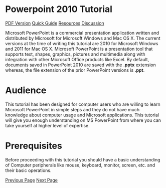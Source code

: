 # Powerpoint 2010 Tutorial
[PDF Version](../powerpoint/powerpoint_pdf_version.md)
[Quick Guide](../powerpoint/powerpoint_quick_guide.md)
[Resources](../powerpoint/powerpoint_useful_resources.md)
[Discussion](../powerpoint/powerpoint_discussion.md)

Microsoft PowerPoint is a commercial presentation application written and distributed by Microsoft for Microsoft Windows and Mac OS X. The current versions at the time of writing this tutorial are 2010 for Microsoft Windows and 2011 for Mac OS X. Microsoft PowerPoint is a presentation tool that supports text, shapes, graphics, pictures and multimedia along with integration with other Microsoft Office products like Excel. By default, documents saved in PowerPoint 2010 are saved with the **.pptx** extension whereas, the file extension of the prior PowerPoint versions is **.ppt**.

# Audience
This tutorial has been designed for computer users who are willing to learn Microsoft PowerPoint in simple steps and they do not have much knowledge about computer usage and Microsoft applications. This tutorial will give you enough understanding on MS PowerPoint from where you can take yourself at higher level of expertise.

# Prerequisites
Before proceeding with this tutorial you should have a basic understanding of Computer peripherals like mouse, keyboard, monitor, screen, etc. and their basic operations.


[Previous Page](../powerpoint/index.md) [Next Page](../powerpoint/powerpoint_getting_started.md) 
